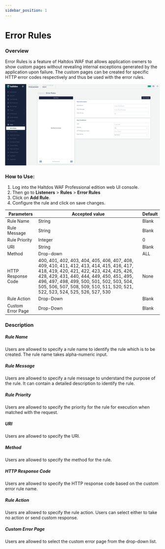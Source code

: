 ```yaml
---
sidebar_position: 1
---
```

# Error Rules
### Overview
Error Rules is a feature of Haltdos WAF that allows application owners to show custom pages without revealing internal exceptions generated by the application upon failure. The custom pages can be created for specific HTTP error codes respectively and thus be used with the error rules.

![error_rules](/img/pro-waf/docs/error_rules.png)

### How to Use:
1. Log into the Haltdos WAF Professional edition web UI console.
2. Then go to **Listeners** > **Rules** > **Error Rules**
3. Click on **Add Rule**.
4. Configure the rule and click on save changes.

| Parameters         | Accepted value                                                                                                                                                                                                                                                                                                  |  Default |
|--------------------|-----------------------------------------------------------------------------------------------------------------------------------------------------------------------------------------------------------------------------------------------------------------------------------------------------------------|----------|
| Rule Name          | String                                                                                                                                                                                                                                                                                                          | Blank    |
| Rule Message       | String                                                                                                                                                                                                                                                                                                          | Blank    |
| Rule Priority      | Integer                                                                                                                                                                                                                                                                                                         | 0        |
| URI                | String                                                                                                                                                                                                                                                                                                          | Blank    |
| Method             | Drop-down                                                                                                                                                                                                                                                                                                       | ALL      |
| HTTP Response Code | 400, 401, 402, 403, 404, 405, 406, 407, 408, 409, 410, 411, 412, 413, 414, 415, 416, 417, 418, 419, 420, 421, 422, 423, 424, 425, 426, 428, 429, 431, 440, 444, 449, 450, 451, 495, 496, 497, 498, 499, 500, 501, 502, 503, 504, 505, 506, 507, 508, 509, 510, 511, 520, 521, 522, 523, 524, 525, 526, 527, 530 | None     |
| Rule Action        | Drop-Down                                                                                                                                                                                                                                                                                                       | Blank    |
| Custom Error Page  | Drop-Down                                                                                                                                                                                                                                                                                                       | Blank    |
### Description

##### **Rule Name**
Users are allowed to specify a rule name to identify the rule which is to be created. The rule name takes alpha-numeric input.

##### **Rule Message**
Users are allowed to specify a rule message to understand the purpose of the rule. It can contain a detailed description to identify the rule.

##### **Rule Priority**
Users are allowed to specify the priority for the rule for execution when matched with the request.

##### **URI**
Users are allowed to specify the URI.

##### **Method**
Users are allowed to specify the method for the rule.

##### **HTTP Response Code**
Users are allowed to specify the HTTP response code based on the custom error rule name.

##### **Rule Action**
Users are allowed to specify the rule action. Users can select either to take no action or send custom response.

##### **Custom Error Page**
Users are allowed to select the custom error page from the drop-down list.
